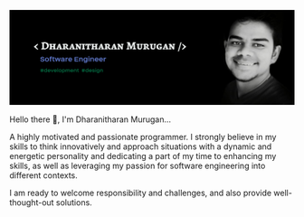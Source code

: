 ![](https://github.com/dharanithedev/dharanithedev/blob/main/banner-final.png?raw=true)

Hello there 👋,  I'm Dharanitharan Murugan...

A highly motivated and passionate programmer. I strongly believe in my skills to think innovatively and approach situations with a dynamic and energetic personality and dedicating a part of my time to enhancing my skills, as well as leveraging my passion for software engineering into different contexts.

I am ready to welcome responsibility and challenges, and also provide well-thought-out solutions.





